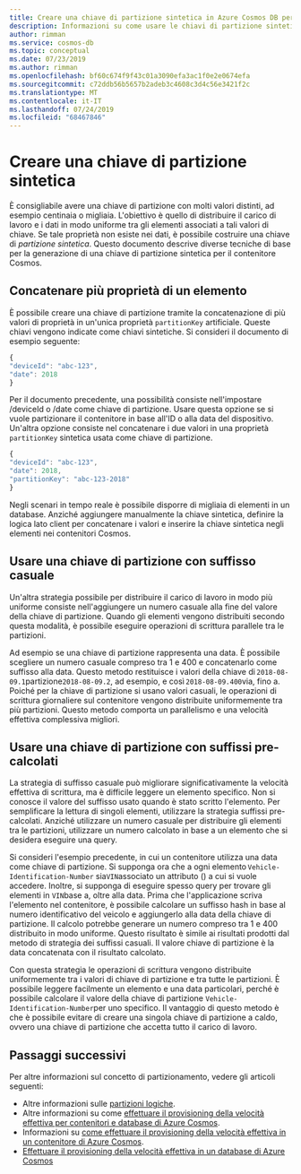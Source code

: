 ```yaml
---
title: Creare una chiave di partizione sintetica in Azure Cosmos DB per distribuire uniformemente dati e carico di lavoro.
description: Informazioni su come usare le chiavi di partizione sintetica nei contenitori di Azure Cosmos
author: rimman
ms.service: cosmos-db
ms.topic: conceptual
ms.date: 07/23/2019
ms.author: rimman
ms.openlocfilehash: bf60c674f9f43c01a3090efa3ac1f0e2e0674efa
ms.sourcegitcommit: c72ddb56b5657b2adeb3c4608c3d4c56e3421f2c
ms.translationtype: MT
ms.contentlocale: it-IT
ms.lasthandoff: 07/24/2019
ms.locfileid: "68467846"
---
```

# <a name="create-a-synthetic-partition-key"></a>Creare una chiave di partizione sintetica

È consigliabile avere una chiave di partizione con molti valori distinti, ad esempio centinaia o migliaia. L'obiettivo è quello di distribuire il carico di lavoro e i dati in modo uniforme tra gli elementi associati a tali valori di chiave. Se tale proprietà non esiste nei dati, è possibile costruire una chiave di *partizione sintetica*. Questo documento descrive diverse tecniche di base per la generazione di una chiave di partizione sintetica per il contenitore Cosmos.

## <a name="concatenate-multiple-properties-of-an-item"></a>Concatenare più proprietà di un elemento

È possibile creare una chiave di partizione tramite la concatenazione di più valori di proprietà in un'unica proprietà `partitionKey` artificiale. Queste chiavi vengono indicate come chiavi sintetiche. Si consideri il documento di esempio seguente:

```JavaScript
{
"deviceId": "abc-123",
"date": 2018
}
```

Per il documento precedente, una possibilità consiste nell'impostare /deviceId o /date come chiave di partizione. Usare questa opzione se si vuole partizionare il contenitore in base all'ID o alla data del dispositivo. Un'altra opzione consiste nel concatenare i due valori in una proprietà `partitionKey` sintetica usata come chiave di partizione.

```JavaScript
{
"deviceId": "abc-123",
"date": 2018,
"partitionKey": "abc-123-2018"
}
```

Negli scenari in tempo reale è possibile disporre di migliaia di elementi in un database. Anziché aggiungere manualmente la chiave sintetica, definire la logica lato client per concatenare i valori e inserire la chiave sintetica negli elementi nei contenitori Cosmos.

## <a name="use-a-partition-key-with-a-random-suffix"></a>Usare una chiave di partizione con suffisso casuale

Un'altra strategia possibile per distribuire il carico di lavoro in modo più uniforme consiste nell'aggiungere un numero casuale alla fine del valore della chiave di partizione. Quando gli elementi vengono distribuiti secondo questa modalità, è possibile eseguire operazioni di scrittura parallele tra le partizioni.

Ad esempio se una chiave di partizione rappresenta una data. È possibile scegliere un numero casuale compreso tra 1 e 400 e concatenarlo come suffisso alla data. Questo metodo restituisce i valori della chiave di `2018-08-09.1`partizione`2018-08-09.2`, ad esempio, e così `2018-08-09.400`via, fino a. Poiché per la chiave di partizione si usano valori casuali, le operazioni di scrittura giornaliere sul contenitore vengono distribuite uniformemente tra più partizioni. Questo metodo comporta un parallelismo e una velocità effettiva complessiva migliori.

## <a name="use-a-partition-key-with-pre-calculated-suffixes"></a>Usare una chiave di partizione con suffissi pre-calcolati 

La strategia di suffisso casuale può migliorare significativamente la velocità effettiva di scrittura, ma è difficile leggere un elemento specifico. Non si conosce il valore del suffisso usato quando è stato scritto l'elemento. Per semplificare la lettura di singoli elementi, utilizzare la strategia suffissi pre-calcolati. Anziché utilizzare un numero casuale per distribuire gli elementi tra le partizioni, utilizzare un numero calcolato in base a un elemento che si desidera eseguire una query.

Si consideri l'esempio precedente, in cui un contenitore utilizza una data come chiave di partizione. Si supponga ora che a ogni elemento `Vehicle-Identification-Number` sia`VIN`associato un attributo () a cui si vuole accedere. Inoltre, si supponga di eseguire spesso query per trovare gli elementi in `VIN`base a, oltre alla data. Prima che l'applicazione scriva l'elemento nel contenitore, è possibile calcolare un suffisso hash in base al numero identificativo del veicolo e aggiungerlo alla data della chiave di partizione. Il calcolo potrebbe generare un numero compreso tra 1 e 400 distribuito in modo uniforme. Questo risultato è simile ai risultati prodotti dal metodo di strategia dei suffissi casuali. Il valore chiave di partizione è la data concatenata con il risultato calcolato.

Con questa strategia le operazioni di scrittura vengono distribuite uniformemente tra i valori di chiave di partizione e tra tutte le partizioni. È possibile leggere facilmente un elemento e una data particolari, perché è possibile calcolare il valore della chiave di partizione `Vehicle-Identification-Number`per uno specifico. Il vantaggio di questo metodo è che è possibile evitare di creare una singola chiave di partizione a caldo, ovvero una chiave di partizione che accetta tutto il carico di lavoro. 

## <a name="next-steps"></a>Passaggi successivi

Per altre informazioni sul concetto di partizionamento, vedere gli articoli seguenti:

* Altre informazioni sulle [partizioni logiche](partition-data.md).
* Altre informazioni su come [effettuare il provisioning della velocità effettiva per contenitori e database di Azure Cosmos](set-throughput.md).
* Informazioni su [come effettuare il provisioning della velocità effettiva in un contenitore di Azure Cosmos](how-to-provision-container-throughput.md).
* [Effettuare il provisioning della velocità effettiva in un database di Azure Cosmos](how-to-provision-database-throughput.md)
